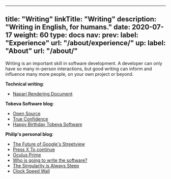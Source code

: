 
---
title: "Writing"
linkTitle: "Writing"
description: "Writing in English, for humans."
date: 2020-07-17
weight: 60
type: docs
nav:
    prev:
        label: "Experience"
        url: "/about/experience/"
    up:
        label: "About"
        url: "/about/"
---

Writing is an important skill in software development. A developer can only
have so many in-person interactions, but good writing can inform and
influence many more people, on your own project or beyond.

**Technical writing**:

* [Napari Rendering Document](https://napari.org/docs/explanations/rendering.html)

**Tobeva Software blog**:

* [Open Source](/blog/2020/08/02/open-source/)
* [True Confidence](/blog/2020/04/12/true-confidence/)
* [Happy Birthday Tobeva Software](/blog/2020/04/10/happy-birthday-tobeva-software/)

**Philip's personal blog**:

* [The Future of Google's Streetview](https://www.kmeme.com/2010/10/future-of-googles-street-view.html)
* [Press X To continue](https://www.kmeme.com/2015/12/press-x-to-continue.html)
* [Oculus Prime](https://www.kmeme.com/2014/06/oculus-prime.html)
* [Who is going to write the software?](https://www.kmeme.com/2014/03/who-is-going-to-write-software.html)
* [The Singularity is Always Steep](https://www.kmeme.com/2010/07/singularity-is-always-steep.html)
* [Clock Speed Wall](https://www.kmeme.com/2010/09/clock-speed-wall.html)
